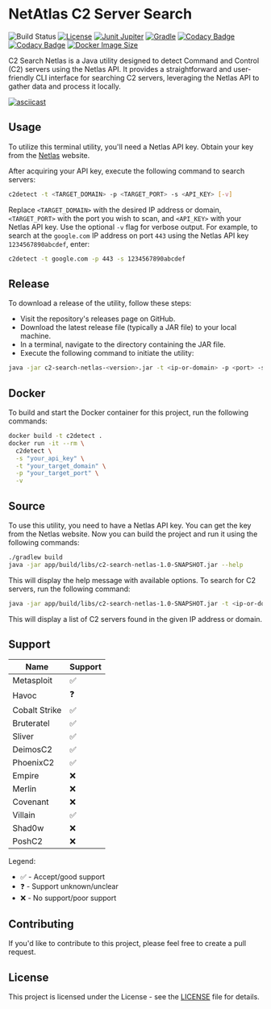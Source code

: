 # NetAtlas C2 Server Search

![Build Status](https://img.shields.io/github/actions/workflow/status/michael2to3/c2-search-netlas/build.yml?branch=main)
[![License](https://img.shields.io/github/license/michael2to3/pretty-caldav-politech-schedule?style=flat-square)](https://github.com/michael2to3/pretty-caldav-politech-schedule/blob/main/LICENSE)
[![Junit Jupiter](https://img.shields.io/badge/Junit-Jupiter-green?style=flat-square)](https://junit.org/junit5/)
[![Gradle](https://img.shields.io/badge/Gradle-blue?style=flat-square)](https://gradle.org/)
[![Codacy Badge](https://app.codacy.com/project/badge/Grade/6d3c2810e4f844fa989a987f84565b7d)](https://app.codacy.com/gh/michael2to3/c2-search-netlas/dashboard?utm_source=gh&utm_medium=referral&utm_content=&utm_campaign=Badge_grade)
[![Codacy Badge](https://app.codacy.com/project/badge/Coverage/6d3c2810e4f844fa989a987f84565b7d)](https://app.codacy.com/gh/michael2to3/c2-search-netlas/dashboard?utm_source=gh&utm_medium=referral&utm_content=&utm_campaign=Badge_coverage)
[![Docker Image Size](https://img.shields.io/docker/image-size/dockeronfullpc/c2detect?style=flat-square)](https://hub.docker.com/r/dockeronfullpc/c2detect)

C2 Search Netlas is a Java utility designed to detect Command and Control (C2) servers using the Netlas API. It provides a straightforward and user-friendly CLI interface for searching C2 servers, leveraging the Netlas API to gather data and process it locally.

[![asciicast](https://asciinema.org/a/Q0g0ego8SK97elJvTHN5IXLzs.svg)](https://asciinema.org/a/Q0g0ego8SK97elJvTHN5IXLzs)

## Usage

To utilize this terminal utility, you'll need a Netlas API key. Obtain your key from the [Netlas](https://netlas.io) website.

After acquiring your API key, execute the following command to search servers:

```bash
c2detect -t <TARGET_DOMAIN> -p <TARGET_PORT> -s <API_KEY> [-v]
```
Replace `<TARGET_DOMAIN>` with the desired IP address or domain, `<TARGET_PORT>` with the port you wish to scan, and `<API_KEY>` with your Netlas API key.
Use the optional `-v` flag for verbose output.
For example, to search at the `google.com` IP address on port `443` using the Netlas API key `1234567890abcdef`, enter:
```bash
c2detect -t google.com -p 443 -s 1234567890abcdef
```

## Release
To download a release of the utility, follow these steps:

- Visit the repository's releases page on GitHub.
- Download the latest release file (typically a JAR file) to your local machine.
- In a terminal, navigate to the directory containing the JAR file.
- Execute the following command to initiate the utility:
```bash
java -jar c2-search-netlas-<version>.jar -t <ip-or-domain> -p <port> -s <your-netlas-api-key>
```

## Docker
To build and start the Docker container for this project, run the following commands:
```bash
docker build -t c2detect .
docker run -it --rm \
  c2detect \
  -s "your_api_key" \
  -t "your_target_domain" \
  -p "your_target_port" \
  -v
```

## Source

To use this utility, you need to have a Netlas API key. You can get the key from the Netlas website.
Now you can build the project and run it using the following commands:
```bash
./gradlew build
java -jar app/build/libs/c2-search-netlas-1.0-SNAPSHOT.jar --help
```
This will display the help message with available options.
To search for C2 servers, run the following command:
```bash
java -jar app/build/libs/c2-search-netlas-1.0-SNAPSHOT.jar -t <ip-or-domain> -p <port> -s <your-netlas-api-key>
```
This will display a list of C2 servers found in the given IP address or domain.

## Support

| Name                    | Support            |
|-------------------------|--------------------|
| Metasploit              | :white_check_mark: |
| Havoc                   | :question:         |
| Cobalt Strike           | :white_check_mark: |
| Bruteratel              | :white_check_mark: |
| Sliver                  | :white_check_mark: |
| DeimosC2                | :white_check_mark: |
| PhoenixC2               | :white_check_mark: |
| Empire                  | :x:                |
| Merlin                  | :x:                |
| Covenant                | :x:                |
| Villain                 | :white_check_mark: |
| Shad0w                  | :x:                |
| PoshC2                  | :x:                |

Legend:

- :white_check_mark: - Accept/good support
- :question: - Support unknown/unclear
- :x: - No support/poor support

## Contributing

If you'd like to contribute to this project, please feel free to create a pull request.

## License

This project is licensed under the License - see the [LICENSE](https://github.com/michael2to3/c2-search-netlas/blob/main/LICENSE) file for details.



